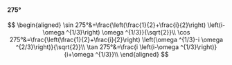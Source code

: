 #### 275°

$$
\begin{aligned}
\sin 275°&=\frac{\left(\frac{1}{2}+\frac{i}{2}\right) \left(i-\omega ^{1/3}\right) \omega ^{1/3}}{\sqrt{2}}\\
\cos 275°&=\frac{\left(\frac{1}{2}+\frac{i}{2}\right) \left(\omega ^{1/3}-i \omega ^{2/3}\right)}{\sqrt{2}}\\
\tan 275°&=\frac{i \left(i-\omega ^{1/3}\right)}{i+\omega ^{1/3}}\\
\end{aligned}
$$

